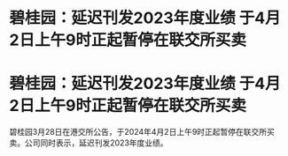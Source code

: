 # 碧桂园：延迟刊发2023年度业绩 于4月2日上午9时正起暂停在联交所买卖

# 碧桂园：延迟刊发2023年度业绩 于4月2日上午9时正起暂停在联交所买卖

碧桂园3月28日在港交所公告，于2024年4月2日上午9时正起暂停在联交所买卖。公司同时表示，延迟刊发2023年度业绩。

